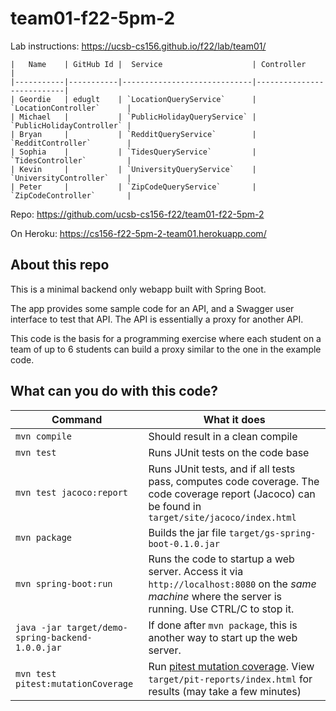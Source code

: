 # team01-f22-5pm-2

Lab instructions: <https://ucsb-cs156.github.io/f22/lab/team01/>

```
|   Name    | GitHub Id |  Service                    | Controller                |
|-----------|-----------|-----------------------------|---------------------------| 
| Geordie   | eduglt    | `LocationQueryService`      | `LocationController`      |   
| Michael   |           | `PublicHolidayQueryService` | `PublicHolidayController` |   
| Bryan     |           | `RedditQueryService`        | `RedditController`        |   
| Sophia    |           | `TidesQueryService`         | `TidesController`         |   
| Kevin     |           | `UniversityQueryService`    | `UniversityController`    |
| Peter     |           | `ZipCodeQueryService`       | `ZipCodeController`       |
```

Repo: https://github.com/ucsb-cs156-f22/team01-f22-5pm-2

On Heroku: https://cs156-f22-5pm-2-team01.herokuapp.com/

## About this repo

This is a minimal backend only webapp built with Spring Boot.

The app provides some sample code for an API, and a Swagger user interface
to test that API.  The API is essentially a proxy for another API.

This code is the basis for a programming exercise where each student on a
team of up to 6 students can build a proxy similar to the one in the example code.

## What can you do with this code?

| Command | What it does   |
|----------|---------------------------------------|
| `mvn compile` | Should result in a clean compile |
| `mvn test` | Runs JUnit tests on the code base |
| `mvn test jacoco:report` | Runs JUnit tests, and if all tests pass, computes code coverage.  The code coverage report (Jacoco) can be found in `target/site/jacoco/index.html` |
| `mvn package` | Builds the jar file `target/gs-spring-boot-0.1.0.jar` |
| `mvn spring-boot:run` | Runs the code to startup a web server.  Access it via `http://localhost:8080` on the *same machine* where the server is running.  Use CTRL/C to stop it. |
| `java -jar target/demo-spring-backend-1.0.0.jar` | If done after `mvn package`, this is another way to start up the web server.|
| `mvn test pitest:mutationCoverage` | Run [pitest mutation coverage](https://pitest.org).  View `target/pit-reports/index.html` for results (may take a few minutes)|
